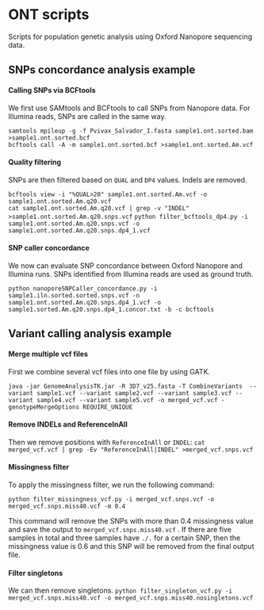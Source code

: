 # ONT scripts
Scripts for population genetic analysis using Oxford Nanopore sequencing data.

## SNPs concordance analysis example
#### Calling SNPs via BCFtools
We first use SAMtools and BCFtools to call SNPs from Nanopore data. For Illumina reads, SNPs are called in the same way.

```samtools mpileup -g -f Pvivax_Salvador_I.fasta sample1.ont.sorted.bam >sample1.ont.sorted.bcf```<br />
```bcftools call -A -m sample1.ont.sorted.bcf >sample1.ont.sorted.Am.vcf```

#### Quality filtering
SNPs are then filtered based on ```QUAL``` and ```DP4``` values. Indels are removed.

```bcftools view -i "%QUAL>20" sample1.ont.sorted.Am.vcf -o sample1.ont.sorted.Am.q20.vcf```<br />
```cat sample1.ont.sorted.Am.q20.vcf | grep -v "INDEL" >sample1.ont.sorted.Am.q20.snps.vcf```
```python filter_bcftools_dp4.py -i sample1.ont.sorted.Am.q20.snps.vcf -o sample1.ont.sorted.Am.q20.snps.dp4_1.vcf```

#### SNP caller concordance
We now can evaluate SNP concordance between Oxford Nanopore and Illumina runs. SNPs identified from Illumina reads are used as ground truth. 

```python nanoporeSNPCaller_concordance.py -i sample1.iln.sorted.sorted.snps.vcf -n sample1.ont.sorted.Am.q20.snps.dp4_1.vcf -o sample1.sorted.Am.q20.snps.dp4_1.concor.txt -b -c bcftools```

## Variant calling analysis example
#### Merge multiple vcf files
First we combine several vcf files into one file by using GATK.

```java -jar GenomeAnalysisTK.jar -R 3D7_v25.fasta -T CombineVariants  --variant sample1.vcf --variant sample2.vcf --variant sample3.vcf --variant sample4.vcf --variant sample5.vcf -o merged_vcf.vcf -genotypeMergeOptions REQUIRE_UNIQUE ```

#### Remove INDELs and ReferenceInAll
Then we remove positions with `ReferenceInAll` or `INDEL`:
```cat merged_vcf.vcf | grep -Ev "ReferenceInAll|INDEL" >merged_vcf.snps.vcf```

#### Missingness filter
To apply the missingness filter, we run the following command:

```python filter_missingness_vcf.py -i merged_vcf.snps.vcf -o merged_vcf.snps.miss40.vcf -m 0.4```

This command will remove the SNPs with more than 0.4 missingness value and save the output to `merged_vcf.snps.miss40.vcf` . If there are five samples in total and three samples have `./.` for a certain SNP, then the missingness value is 0.6 and this SNP will be removed from the final output file. 

#### Filter singletons
We can then remove singletons. ```python filter_singleton_vcf.py -i merged_vcf.snps.miss40.vcf -o merged_vcf.snps.miss40.nosingletons.vcf```

